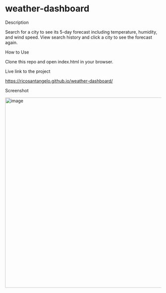 # weather-dashboard

Description

Search for a city to see its 5-day forecast including temperature, humidity, and wind speed. View search history and click a city to see the forecast again. 

How to Use

Clone this repo and open index.html in your browser.

Live link to the project

https://ricosantangelo.github.io/weather-dashboard/

Screenshot

<img width="614" alt="image" src="https://github.com/ricosantangelo/weather-dashboard/assets/134536648/b6eaa3c9-7764-4740-8d95-1bb17ccb1145">

